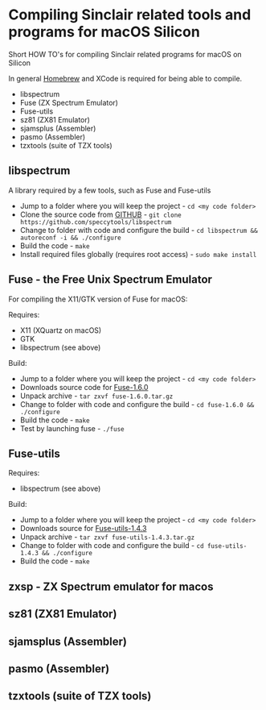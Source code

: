 # Compiling Sinclair related tools and programs for macOS Silicon
Short HOW TO's for compiling Sinclair related programs for macOS on Silicon

In general [Homebrew](https://brew.sh/) and XCode is required for being able to compile.

* libspectrum
* Fuse (ZX Spectrum Emulator)
* Fuse-utils
* sz81 (ZX81 Emulator)
* sjamsplus (Assembler)
* pasmo (Assembler)
* tzxtools (suite of TZX tools)


## libspectrum
A library required by a few tools, such as Fuse and Fuse-utils

* Jump to a folder where you will keep the project - `cd <my code folder>`
* Clone the source code from [GITHUB](https://github.com/speccytools/libspectrum) - `git clone https://github.com/speccytools/libspectrum`
* Change to folder with code and configure the build - `cd libspectrum && autoreconf -i && ./configure`
* Build the code - `make`
* Install required files globally (requires root access) - `sudo make install`

## Fuse - the Free Unix Spectrum Emulator
For compiling the X11/GTK version of Fuse for macOS:

Requires:
* X11 (XQuartz on macOS)
* GTK
* libspectrum (see above)

Build:
* Jump to a folder where you will keep the project - `cd <my code folder>`
* Downloads source code for [Fuse-1.6.0](https://sourceforge.net/projects/fuse-emulator/files/fuse/1.6.0/fuse-1.6.0.tar.gz/download)
* Unpack archive - `tar zxvf fuse-1.6.0.tar.gz`
* Change to folder with code and configure the build - `cd fuse-1.6.0 && ./configure`
* Build the code - `make`
* Test by launching fuse - `./fuse`


## Fuse-utils

Requires:
* libspectrum (see above)

Build:
* Jump to a folder where you will keep the project - `cd <my code folder>`
* Downloads source for [Fuse-utils-1.4.3](https://sourceforge.net/projects/fuse-emulator/files/fuse-utils/1.4.3/fuse-utils-1.4.3.tar.gz/download)
* Unpack archive - `tar zxvf fuse-utils-1.4.3.tar.gz`
* Change to folder with code and configure the build - `cd fuse-utils-1.4.3 && ./configure`
* Build the code - `make`


## zxsp - ZX Spectrum emulator for macos

## sz81 (ZX81 Emulator)

## sjamsplus (Assembler)

## pasmo (Assembler)

## tzxtools (suite of TZX tools)
